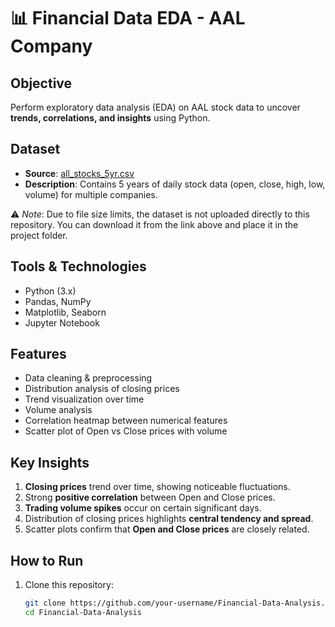 # 📊 Financial Data EDA - AAL Company

##  Objective
Perform exploratory data analysis (EDA) on AAL stock data to uncover **trends, correlations, and insights** using Python.

##  Dataset
- **Source**: [all_stocks_5yr.csv](https://www.kaggle.com/datasets/borismarjanovic/price-volume-data-for-all-us-stocks-etfs)  
- **Description**: Contains 5 years of daily stock data (open, close, high, low, volume) for multiple companies.

⚠️ *Note*: Due to file size limits, the dataset is not uploaded directly to this repository. You can download it from the link above and place it in the project folder.

##  Tools & Technologies
- Python (3.x)
- Pandas, NumPy
- Matplotlib, Seaborn
- Jupyter Notebook

##  Features
- Data cleaning & preprocessing
- Distribution analysis of closing prices
- Trend visualization over time
- Volume analysis
- Correlation heatmap between numerical features
- Scatter plot of Open vs Close prices with volume

##  Key Insights
1. **Closing prices** trend over time, showing noticeable fluctuations.  
2. Strong **positive correlation** between Open and Close prices.  
3. **Trading volume spikes** occur on certain significant days.  
4. Distribution of closing prices highlights **central tendency and spread**.  
5. Scatter plots confirm that **Open and Close prices** are closely related.  

##  How to Run
1. Clone this repository:  
   ```bash
   git clone https://github.com/your-username/Financial-Data-Analysis.git
   cd Financial-Data-Analysis
